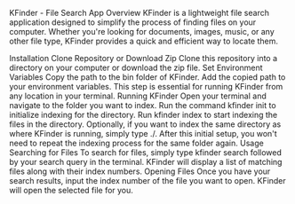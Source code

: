 
KFinder - File Search App
Overview
KFinder is a lightweight file search application designed to simplify the process of finding files on your computer. Whether you're looking for documents, images, music, or any other file type, KFinder provides a quick and efficient way to locate them.

Installation
Clone Repository or Download Zip
Clone this repository into a directory on your computer or download the zip file.
Set Environment Variables
Copy the path to the bin folder of KFinder.
Add the copied path to your environment variables. This step is essential for running KFinder from any location in your terminal.
Running KFinder
Open your terminal and navigate to the folder you want to index.
Run the command kfinder init to initialize indexing for the directory.
Run kfinder index to start indexing the files in the directory.
Optionally, if you want to index the same directory as where KFinder is running, simply type ./.
After this initial setup, you won't need to repeat the indexing process for the same folder again.
Usage
Searching for Files
To search for files, simply type kfinder search followed by your search query in the terminal.
KFinder will display a list of matching files along with their index numbers.
Opening Files
Once you have your search results, input the index number of the file you want to open.
KFinder will open the selected file for you.
